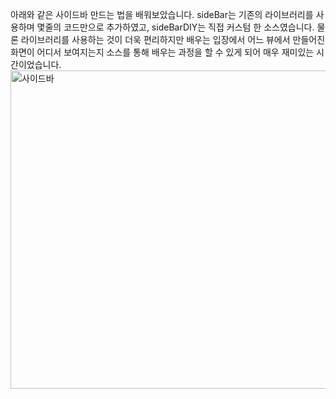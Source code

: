 아래와 같은 사이드바 만드는 법을 배워보았습니다.
sideBar는 기존의 라이브러리를 사용하며 몇줄의 코드만으로 추가하였고,
sideBarDIY는 직접 커스텀 한 소스였습니다.
물론 라이브러리를 사용하는 것이 더욱 편리하지만
배우는 입장에서 어느 뷰에서 만들어진 화면이 어디서 보여지는지 소스를 통해 배우는 과정을 할 수 있게 되어 매우 재미있는 시간이었습니다.
<img width="509" alt="사이드바" src="https://user-images.githubusercontent.com/50395024/64924850-c90c6b00-d823-11e9-89b0-0a811a21e66d.png">
